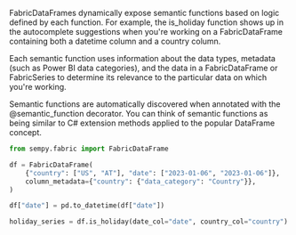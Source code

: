 FabricDataFrames dynamically expose semantic functions based on logic defined by each function. For example, the is_holiday function shows up in the autocomplete suggestions when you're working on a FabricDataFrame containing both a datetime column and a country column.

Each semantic function uses information about the data types, metadata (such as Power BI data categories), and the data in a FabricDataFrame or FabricSeries to determine its relevance to the particular data on which you're working.

Semantic functions are automatically discovered when annotated with the @semantic_function decorator. You can think of semantic functions as being similar to C# extension methods applied to the popular DataFrame concept.

```python
from sempy.fabric import FabricDataFrame

df = FabricDataFrame(
    {"country": ["US", "AT"], "date": ["2023-01-06", "2023-01-06"]},
    column_metadata={"country": {"data_category": "Country"}},
)

df["date"] = pd.to_datetime(df["date"])

holiday_series = df.is_holiday(date_col="date", country_col="country")
```
